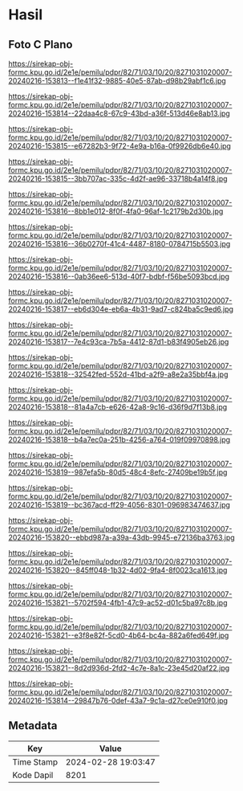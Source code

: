 # Hasil

## Foto C Plano

https://sirekap-obj-formc.kpu.go.id/2e1e/pemilu/pdpr/82/71/03/10/20/8271031020007-20240216-153813--f1e41f32-9885-40e5-87ab-d98b29abf1c6.jpg

https://sirekap-obj-formc.kpu.go.id/2e1e/pemilu/pdpr/82/71/03/10/20/8271031020007-20240216-153814--22daa4c8-67c9-43bd-a36f-513d46e8ab13.jpg

https://sirekap-obj-formc.kpu.go.id/2e1e/pemilu/pdpr/82/71/03/10/20/8271031020007-20240216-153815--e67282b3-9f72-4e9a-b16a-0f9926db6e40.jpg

https://sirekap-obj-formc.kpu.go.id/2e1e/pemilu/pdpr/82/71/03/10/20/8271031020007-20240216-153815--3bb707ac-335c-4d2f-ae96-33718b4a14f8.jpg

https://sirekap-obj-formc.kpu.go.id/2e1e/pemilu/pdpr/82/71/03/10/20/8271031020007-20240216-153816--8bb1e012-8f0f-4fa0-96af-1c2179b2d30b.jpg

https://sirekap-obj-formc.kpu.go.id/2e1e/pemilu/pdpr/82/71/03/10/20/8271031020007-20240216-153816--36b0270f-41c4-4487-8180-0784715b5503.jpg

https://sirekap-obj-formc.kpu.go.id/2e1e/pemilu/pdpr/82/71/03/10/20/8271031020007-20240216-153816--0ab36ee6-513d-40f7-bdbf-f56be5093bcd.jpg

https://sirekap-obj-formc.kpu.go.id/2e1e/pemilu/pdpr/82/71/03/10/20/8271031020007-20240216-153817--eb6d304e-eb6a-4b31-9ad7-c824ba5c9ed6.jpg

https://sirekap-obj-formc.kpu.go.id/2e1e/pemilu/pdpr/82/71/03/10/20/8271031020007-20240216-153817--7e4c93ca-7b5a-4412-87d1-b83f4905eb26.jpg

https://sirekap-obj-formc.kpu.go.id/2e1e/pemilu/pdpr/82/71/03/10/20/8271031020007-20240216-153818--32542fed-552d-41bd-a2f9-a8e2a35bbf4a.jpg

https://sirekap-obj-formc.kpu.go.id/2e1e/pemilu/pdpr/82/71/03/10/20/8271031020007-20240216-153818--81a4a7cb-e626-42a8-9c16-d36f9d7f13b8.jpg

https://sirekap-obj-formc.kpu.go.id/2e1e/pemilu/pdpr/82/71/03/10/20/8271031020007-20240216-153818--b4a7ec0a-251b-4256-a764-019f09970898.jpg

https://sirekap-obj-formc.kpu.go.id/2e1e/pemilu/pdpr/82/71/03/10/20/8271031020007-20240216-153819--987efa5b-80d5-48c4-8efc-27409be19b5f.jpg

https://sirekap-obj-formc.kpu.go.id/2e1e/pemilu/pdpr/82/71/03/10/20/8271031020007-20240216-153819--bc367acd-ff29-4056-8301-096983474637.jpg

https://sirekap-obj-formc.kpu.go.id/2e1e/pemilu/pdpr/82/71/03/10/20/8271031020007-20240216-153820--ebbd987a-a39a-43db-9945-e72136ba3763.jpg

https://sirekap-obj-formc.kpu.go.id/2e1e/pemilu/pdpr/82/71/03/10/20/8271031020007-20240216-153820--845ff048-1b32-4d02-9fa4-8f0023ca1613.jpg

https://sirekap-obj-formc.kpu.go.id/2e1e/pemilu/pdpr/82/71/03/10/20/8271031020007-20240216-153821--5702f594-4fb1-47c9-ac52-d01c5ba97c8b.jpg

https://sirekap-obj-formc.kpu.go.id/2e1e/pemilu/pdpr/82/71/03/10/20/8271031020007-20240216-153821--e3f8e82f-5cd0-4b64-bc4a-882a6fed649f.jpg

https://sirekap-obj-formc.kpu.go.id/2e1e/pemilu/pdpr/82/71/03/10/20/8271031020007-20240216-153821--8d2d936d-2fd2-4c7e-8a1c-23e45d20af22.jpg

https://sirekap-obj-formc.kpu.go.id/2e1e/pemilu/pdpr/82/71/03/10/20/8271031020007-20240216-153814--29847b76-0def-43a7-9c1a-d27ce0e910f0.jpg


## Metadata

| Key        | Value               |
| ---------- | ------------------- |
| Time Stamp | 2024-02-28 19:03:47 |
| Kode Dapil | 8201                |



